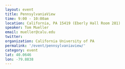 ```yaml
---
layout: event
title: PennsylvaniaView
time: 9:00 - 10:00am
location: California, PA 15419 (Eberly Hall Room 281)
speaker: Tom Mueller
email: mueller@calu.edu
twitter:
organization: California University of PA
permalink: '/event/pennsylvaniaview/'
category: event
lat: 40.0646
lon: -79.8838
---
```


